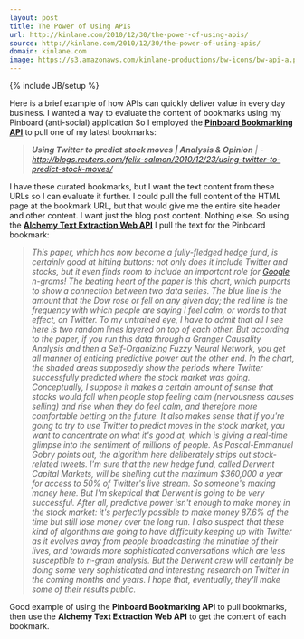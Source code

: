 ```yaml
---
layout: post
title: The Power of Using APIs
url: http://kinlane.com/2010/12/30/the-power-of-using-apis/
source: http://kinlane.com/2010/12/30/the-power-of-using-apis/
domain: kinlane.com
image: https://s3.amazonaws.com/kinlane-productions/bw-icons/bw-api-a.png
---
```

{% include JB/setup %}<p>
     Here is a brief example of how APIs can quickly deliver value in every day business. I wanted a way to evaluate the content of bookmarks using my Pinboard (anti-social) application So I employed the <a href="Here%20is%20a%20brief%20example%20of%20how%20APIs%20can%20quickly%20deliver%20value%20in%20every%20day%20business.%20I%20wanted%20a%20way%20to%20evaluate%20the%20content%20of%20bookmarks%20using%20my%20Pinboard%20(anti-social)%20application%20So%20I%20employed%20the%20%3Cstrong%3EPinboard%20API%3C/strong%3E%20to%20pull%20one%20of%20my%20latest%20bookmarks:%20%3Cblockquote%3E%3Cem%3E%3Cstrong%3EUsing%20%3Ca%20href=&quot;http://www.kinlane.com/category/twitter/&quot;%3ETwitter%3C/a%3E%20to%20predict%20stock%20moves%20|%20Analysis%20&amp;%20Opinion%3C/strong%3E%20|%20-%20%3Ca%20href=&quot;http://blogs.reuters.com/felix-salmon/2010/12/23/using-twitter-to-predict-stock-moves/&quot;%3Ehttp://blogs.reuters.com/felix-salmon/2010/12/23/using-twitter-to-predict-stock-moves/%3C/a%3E%3C/em%3E%3C/blockquote%3E%20I%20have%20these%20curated%20bookmarks,%20but%20I%20want%20the%20text%20content%20from%20these%20URLs%20so%20I%20can%20evaluate%20it%20further.%20I%20could%20pull%20the%20full%20content%20of%20the%20HTML%20page%20at%20the%20bookmark%20URL,%20but%20that%20would%20give%20me%20the%20entire%20site%20header%20and%20other%20content.%20I%20want%20just%20the%20blog%20post%20content.%20Nothing%20else.%20So%20using%20the%20%3Cstrong%3EAlchemy%20Text%20Extraction%20Web%20API%3C/strong%3E%20I%20pull%20the%20text%20for%20the%20Pinboard%20bookmark:%20%3Cblockquote%3E%3Cem%3EThis%20paper,%20which%20has%20now%20become%20a%20fully-fledged%20hedge%20fund,%20is%20certainly%20good%20at%20hitting%20buttons:%20not%20only%20does%20it%20include%20Twitter%20and%20stocks,%20but%20it%20even%20finds%20room%20to%20include%20an%20important%20role%20for%20%3Ca%20href=&quot;http://www.kinlane.com/category/google/&quot;%3EGoogle%3C/a%3E%20n-grams!%20The%20beating%20heart%20of%20the%20paper%20is%20this%20chart,%20which%20purports%20to%20show%20a%20connection%20between%20two%20data%20series.%20The%20blue%20line%20is%20the%20amount%20that%20the%20Dow%20rose%20or%20fell%20on%20any%20given%20day;%20the%20red%20line%20is%20the%20frequency%20with%20which%20people%20are%20saying%20I%20feel%20calm,%20or%20words%20to%20that%20effect,%20on%20Twitter.%3C/em%3E%20%3Cem%3E%20To%20my%20untrained%20eye,%20I%20have%20to%20admit%20that%20all%20I%20see%20here%20is%20two%20random%20lines%20layered%20on%20top%20of%20each%20other.%20But%20according%20to%20the%20paper,%20if%20you%20run%20this%20data%20through%20a%20Granger%20Causality%20Analysis%20and%20then%20a%20Self-Organizing%20Fuzzy%20Neural%20Network,%20you%20get%20all%20manner%20of%20enticing%20predictive%20power%20out%20the%20other%20end.%20In%20the%20chart,%20the%20shaded%20areas%20supposedly%20show%20the%20periods%20where%20Twitter%20successfully%20predicted%20where%20the%20stock%20market%20was%20going.%20Conceptually,%20I%20suppose%20it%20makes%20a%20certain%20amount%20of%20sense%20that%20stocks%20would%20fall%20when%20people%20stop%20feeling%20calm%20(nervousness%20causes%20selling)%20and%20rise%20when%20they%20do%20feel%20calm,%20and%20therefore%20more%20comfortable%20betting%20on%20the%20future.%20It%20also%20makes%20sense%20that%20if%20you're%20going%20to%20try%20to%20use%20Twitter%20to%20predict%20moves%20in%20the%20stock%20market,%20you%20want%20to%20concentrate%20on%20what%20it's%20good%20at,%20which%20is%20giving%20a%20real-time%20glimpse%20into%20the%20sentiment%20of%20millions%20of%20people.%20As%20Pascal-Emmanuel%20Gobry%20points%20out,%20the%20algorithm%20here%20deliberately%20strips%20out%20stock-related%20tweets.%20I'm%20sure%20that%20the%20new%20hedge%20fund,%20called%20Derwent%20Capital%20Markets,%20will%20be%20shelling%20out%20the%20maximum%20$360,000%20a%20year%20for%20access%20to%2050%%20of%20Twitter's%20live%20stream.%20So%20someone's%20making%20money%20here.%20But%20I'm%20skeptical%20that%20Derwent%20is%20going%20to%20be%20very%20successful.%20After%20all,%20predictive%20power%20isn't%20enough%20to%20make%20money%20in%20the%20stock%20market:%20it's%20perfectly%20possible%20to%20make%20money%2087.6%%20of%20the%20time%20but%20still%20lose%20money%20over%20the%20long%20run.%20I%20also%20suspect%20that%20these%20kind%20of%20algorithms%20are%20going%20to%20have%20difficulty%20keeping%20up%20with%20Twitter%20as%20it%20evolves%20away%20from%20people%20broadcasting%20the%20minutiae%20of%20their%20lives,%20and%20towards%20more%20sophisticated%20conversations%20which%20are%20less%20susceptible%20to%20n-gram%20analysis.%20But%20the%20Derwent%20crew%20will%20certainly%20be%20doing%20some%20very%20sophisticated%20and%20interesting%20research%20on%20Twitter%20in%20the%20coming%20months%20and%20years.%20I%20hope%20that,%20eventually,%20they'll%20make%20some%20of%20their%20results%20public.%3C/em%3E%3C/blockquote%3E%20Good%20example%20of%20using%20the%20%3Cstrong%3EPinboard%20Bookmarking%20API%3C/strong%3E%20to%20pull%20bookmarks,%20then%20use%20the%20%3Cstrong%3EAlchemy%20Text%20Extraction%20Web%20API%3C/strong%3E%20to%20get%20the%20content%20of%20each%20bookmark."
        target="_blank"><strong>Pinboard Bookmarking API</strong></a> to pull one of my latest bookmarks:
</p>

<blockquote>
     <p>
          <em><strong>Using Twitter to predict stock moves | Analysis &amp; Opinion</strong> | - <a href="http://blogs.reuters.com/felix-salmon/2010/12/23/using-twitter-to-predict-stock-moves/">http://blogs.reuters.com/felix-salmon/2010/12/23/using-twitter-to-predict-stock-moves/</a></em>
     </p>
</blockquote>

<p>
     I have these curated bookmarks, but I want the text content from these URLs so I can evaluate it further. I could pull the full content of the HTML page at the bookmark URL, but that would give me the entire site header and other content. I want just the blog post content. Nothing else. So using the <a href="http://www.alchemyapi.com/api/text/"
        target="_blank"><strong>Alchemy Text Extraction Web API</strong></a> I pull the text for the Pinboard bookmark:
</p>

<blockquote>
     <p>
          <em>This paper, which has now become a fully-fledged hedge fund, is certainly good at hitting buttons: not only does it include Twitter and stocks, but it even finds room to include an important role for <a href="http://www.kinlane.com/category/google/">Google</a> n-grams! The beating heart of the paper is this chart, which purports to show a connection between two data series. The blue line is the amount that the Dow rose or fell on any given day; the red line is the frequency with which people are saying I feel calm, or words to that effect, on Twitter.</em> <em>To my untrained eye, I have to admit that all I see here is two random lines layered on top of each other. But according to the paper, if you run this data through a Granger Causality Analysis and then a Self-Organizing Fuzzy Neural Network, you get all manner of enticing predictive power out the other end. In the chart, the shaded areas supposedly show the periods where Twitter successfully predicted where the stock market was going. Conceptually, I suppose it makes a certain amount of sense that stocks would fall when people stop feeling calm (nervousness causes selling) and rise when they do feel calm, and therefore more comfortable betting on the future. It also makes sense that if you're going to try to use Twitter to predict moves in the stock market, you want to concentrate on what it's good at, which is giving a real-time glimpse into the sentiment of millions of people. As Pascal-Emmanuel Gobry points out, the algorithm here deliberately strips out stock-related tweets. I'm sure that the new hedge fund, called Derwent Capital Markets, will be shelling out the maximum $360,000 a year for access to 50% of Twitter's live stream. So someone's making money here. But I'm skeptical that Derwent is going to be very successful. After all, predictive power isn't enough to make money in the stock market: it's perfectly possible to make money 87.6% of the time but still lose money over the long run. I also suspect that these kind of algorithms are going to have difficulty keeping up with Twitter as it evolves away from people broadcasting the minutiae of their lives, and towards more sophisticated conversations which are less susceptible to n-gram analysis. But the Derwent crew will certainly be doing some very sophisticated and interesting research on Twitter in the coming months and years. I hope that, eventually, they'll make some of their results public.</em>
     </p>
</blockquote>

<p>
     Good example of using the <strong>Pinboard Bookmarking API</strong> to pull bookmarks, then use the <strong>Alchemy Text Extraction Web API</strong> to get the content of each bookmark.
</p>